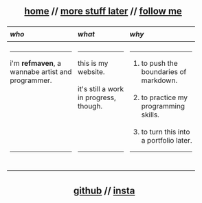 <div align="center" style="display: flex; justify-content: center; align-items: center; min-height: 12vh;">
  <div style="text-align: center;">
    <h2>&nbsp;&nbsp;<span style="text-decoration: underline;">home</span> //
      <a href="">more stuff later</a> //
      <a href="#follow">follow me</a>
    </h2>
    <table style="width: 100%; margin: auto; padding: 5px; border-collapse: collapse; text-align: center;">
      <thead>
        <tr>
          <th align="left" style="padding: 7px;"><em>who</em></th>
          <th align="left" style="padding: 7px;"><em>what</em></th>
          <th align="left" style="padding: 7px;"><em>why</em></th>
        </tr>
      </thead>
      <tbody>
        <tr>
          <td align="left" style="padding: 7px;">
            <hr>
            i'm <strong>refmaven</strong>, a<br>wannabe artist and<br>programmer.
            <br><br><br><br><br><br><br><br>
            <hr>
            <br>
          </td>
          <td align="left" style="padding: 7px;">
            <hr>
            this is my<br>website.
            <br><br>
            it's still a work <br> in progress,<br>though.
            <br><br><br><br><br>
            <hr>
            <br>
          </td>
          <td align="left" style="padding: 7px;">
            <hr><ol>
            <li>to push the<br>boundaries of<br>markdown.</li><br>
            <li>to practice my<br>programming<br>skills.</li><br>
            <li>to turn this into <br>a portfolio later.</li>
            </ol><hr>
            <br>
          </td>
        </tr>
      </tbody>
    </table>  
    <h2 id="follow">&nbsp;&nbsp;
     <a href="https://github.com/refmaven">github</a> //  
     <a href="https://instagram.com/refmaven">insta</a>
    </h2>
  </div>
</div>
